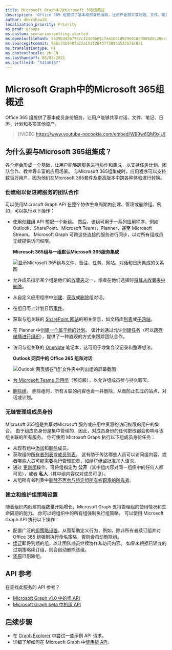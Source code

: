 ```yaml
---
title: Microsoft Graph中的Microsoft 365组概述
description: 'Office 365 组提供了基本成员身份服务，让用户能够共享对话、文件、笔记、日历、计划和多项其他资产。 '
author: dkershaw10
localization_priority: Priority
ms.prod: groups
ms.custom: scenarios:getting-started
ms.openlocfilehash: 5539b392b77e7c121e9b69cfea1651d929e010ed00945c28ec783bf8f373da30
ms.sourcegitcommit: 986c33b848fa22a153f28437738953532b78c051
ms.translationtype: HT
ms.contentlocale: zh-CN
ms.lasthandoff: 08/05/2021
ms.locfileid: "54146167"
---
```

# <a name="overview-of-microsoft-365-groups-in-microsoft-graph"></a>Microsoft Graph中的Microsoft 365组概述

Office 365 组提供了基本成员身份服务，让用户能够共享对话、文件、笔记、日历、计划和多项其他资产。 


> [!VIDEO https://www.youtube-nocookie.com/embed/WB9w6QM9xIU]

## <a name="why-integrate-with-microsoft-365-groups"></a>为什么要与Microsoft 365组集成？   

各个组会形成一个基础，让用户能够跨服务进行协作和集成，以支持任务计划、团队合作、教育等丰富的应用场景。 与Microsoft 365组集成时，应用程序可以支持数百万用户，因为他们在Microsoft 365套件及更高版本中跨各种体验进行转换。  
 
### <a name="create-groups-to-facilitate-teamwork-across-services"></a>创建组以促进跨服务的团队合作 
 
可以使用Microsoft Graph API 在整个协作生命周期内创建、管理或删除组。例如，可以执行以下操作：  
 
- 使用[创建组](/graph/api/group-post-groups?view=graph-rest-1.0) API 预配一个新组。 然后，该组可用于一系列应用程序，例如 Outlook、SharePoint、Microsoft Teams、Planner，甚至 Microsoft Stream。 Microsoft Graph 可跨这些连接的服务进行同步，以对所有组成员无缝提供访问权限。  
 
    **Microsoft 365组与一组默认Microsoft 365服务集成**

    ![显示Microsoft 365组与文件、备注、任务、网站、对话和日历集成的关系图](images/office365-groups-concept-overview-related-services-infographic.png)  

- 允许成员指示某个组是他们的[收藏夹](/graph/api/group-addfavorite?view=graph-rest-1.0)之一，或者在他们选择时[将其从收藏夹中删除](/graph/api/group-removefavorite?view=graph-rest-1.0)。 
- 从自定义应用程序中[创建](/graph/api/group-post-conversations?view=graph-rest-1.0)、[获取](/graph/api/group-get-conversation?view=graph-rest-1.0)或[删除](/graph/api/group-delete-conversation?view=graph-rest-1.0)组对话。 
- 在组日历上计划日历[事件](/graph/api/resources/event?view=graph-rest-1.0)。 
- 获取与组关联的 [SharePoint 网站](/graph/api/resources/site?view=graph-rest-1.0)的相关信息，如文档库[列表](/graph/api/list-list?view=graph-rest-1.0)或[子网站](/graph/api/site-list-subsites?view=graph-rest-1.0)。 
- 在 Planner 中[创建一个属于组的计划](/graph/api/planner-post-buckets?view=graph-rest-1.0)。 该计划通过允许[创建任务](/graph/api/planner-post-tasks?view=graph-rest-1.0)（可以[跨存储桶进行组织](/graph/api/planner-post-buckets?view=graph-rest-1.0)），提供了一种直观的方式来跟踪团队合作。 
- 访问与组关联的 [OneNote](/graph/api/resources/onenote?view=graph-rest-1.0) 笔记本，这可用于收集会议记录和整理想法。 
  
    **Outlook 网页中的 Office 365 组和对话**

    ![Outlook 网页版在“组”文件夹中列出组的屏幕截图](images/office365-groups-concept-overview-groups-in-outlook.png) 

- [为 Microsoft Teams 启用组](/graph/api/team-put-teams?view=graph-rest-beta)（预览版），以允许组成员参与持久聊天。  
- [删除组](/graph/api/group-delete?view=graph-rest-1.0)。 删除组时，所有关联的内容也会一并删除，从而防止孤立的站点、对话或计划。 
 
### <a name="manage-group-membership-seamlessly"></a>无缝管理组成员身份 
 
Microsoft 365组是共享对Microsoft 服务或应用中资源的访问权限的用户的集合。 由于组成员身份是集中管理的，因此，对成员身份的任何更改都会影响与该组关联的所有服务。 你可使用 Microsoft Graph 执行以下组成员身份任务：
 
- 从现有组中[添加](/graph/api/group-post-members?view=graph-rest-1.0)和[删除](/graph/api/group-delete-members?view=graph-rest-1.0)成员。 
- 获取组的[所有者列表](/graph/api/group-list-owners?view=graph-rest-1.0)或[成员列表](/graph/api/group-list-members?view=graph-rest-1.0)。 这有助于传达哪些人员可以访问组内容，或者哪些人员可能需要执行管理职责，如续订组或批准加入请求。 
- 通过 [更新组](/graph/api/group-update?view=graph-rest-1.0)操作，可将组指定为 **公开**（其中组内容对同一组织中的任何人都可见），或者 **私人**（其中组内容仅对成员可见）。 
- 从组所有者列表中[删除不再参与特定组所有权职责的所有者](/graph/api/group-delete-owners?view=graph-rest-1.0)。 
 
### <a name="establish-and-maintain-group-policy-settings"></a>建立和维护组策略设置 
 
随着组织内创建的组数量开始增长，Microsoft Graph 支持管理组的使用情况和生命周期的能力。 你可以跨组织中的所有组强制执行组策略。 可以使用 Microsoft Graph API 执行以下操作：

- 配置广泛的[组策略设置](/graph/api/resources/groupsetting?view=graph-rest-1.0)，从而帮助定义行为，例如，除非所有者续订组并对 Office 365 组强制执行命名策略，否则会自动删除组。 
- [续订](/graph/api/group-renew?view=graph-rest-1.0)即将到期的组，以让团队成员继续协作和访问内容。 如果未根据已建立的过期策略续订组，则会自动删除该组。 
- [还原](/graph/api/directory-deleteditems-restore?view=graph-rest-1.0)已删除组。

## <a name="api-reference"></a>API 参考
在查找此服务的 API 参考？

- [Microsoft Graph v1.0 中的组 API](/graph/api/resources/groups-overview?view=graph-rest-1.0)
- [Microsoft Graph beta 中的组 API](/graph/api/resources/groups-overview?view=graph-rest-beta)


## <a name="next-steps"></a>后续步骤

- 在 [Graph Explorer](https://developer.microsoft.com/graph/graph-explorer) 中尝试一些示例 API 请求。 
- 详细了解如何在 Microsoft Graph 中[使用组 API](/graph/api/resources/groups-overview?view=graph-rest-1.0)。
